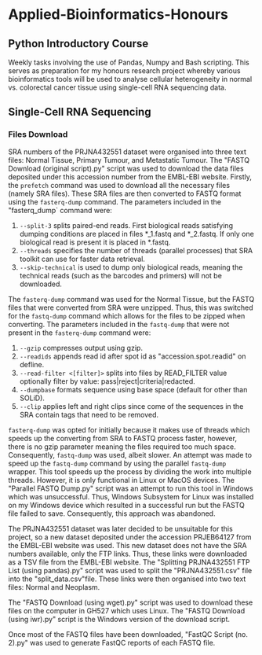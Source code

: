 # Applied-Bioinformatics-Honours

## Python Introductory Course
Weekly tasks involving the use of Pandas, Numpy and Bash scripting. This serves as preparation for my honours research project whereby various bioinformatics tools will be used to analyse cellular heterogeneity in normal vs. colorectal cancer tissue using single-cell RNA sequencing data.

## Single-Cell RNA Sequencing

### Files Download
SRA numbers of the PRJNA432551 dataset were organised into three text files: Normal Tissue, Primary Tumour, and Metastatic Tumour.
The "FASTQ Download (original script).py" script was used to download the data files deposited under this accession number from the EMBL-EBI website. Firstly, the `prefetch` command was used to download all the necessary files (namely SRA files). These SRA files are then converted to FASTQ format using the `fasterq-dump` command.
The parameters included in the "fasterq_dump` command were:
1) `--split-3` splits paired-end reads. First biological reads satisfying dumping conditions are placed in files *_1.fastq and *_2.fastq. If only one biological read is present it is placed in *.fastq.
2) `--threads` specifies the number of threads (parallel processes) that SRA toolkit can use for faster data retrieval.
3) `--skip-technical` is used to dump only biological reads, meaning the technical reads (such as the barcodes and primers) will not be downloaded.

The `fasterq-dump` command was used for the Normal Tissue, but the FASTQ files that were converted from SRA were unzipped. Thus, this was switched for the `fastq-dump` command which allows for the files to be zipped when converting.
The parameters included in the `fastq-dump` that were not present in the `fasterq-dump` command were:
1) `--gzip` compresses output using gzip.
2) `--readids` appends read id after spot id as "accession.spot.readid" on defline.
3) `--read-filter <[filter]>` splits into files by READ_FILTER value optionally filter by value: pass|reject|criteria|redacted.
4) `--dumpbase` formats sequence using base space (default for other than SOLiD).
5) `--clip` applies left and right clips since come of the sequences in the SRA contain tags that need to be removed.

`fasterq-dump` was opted for initially because it makes use of threads which speeds up the converting from SRA to FASTQ process faster, however, there is no gzip parameter meaning the files required too much space. Consequently, `fastq-dump` was used, albeit slower. An attempt was made to speed up the `fastq-dump` command by using the parallel `fastq-dump` wrapper. This tool speeds up the process by dividing the work into multiple threads. However, it is only functional in Linux or MacOS devices. The "Parallel FASTQ Dump.py" script was an attempt to run this tool in Windows which was unsuccessful. Thus, Windows Subsystem for Linux was installed on my Windows device which resulted in a successful run but the FASTQ file failed to save. Consequently, this approach was abandoned.

The PRJNA432551 dataset was later decided to be unsuitable for this project, so a new dataset deposited under the accession PRJEB64127 from the EMBL-EBI website was used. This new dataset does not have the SRA numbers available, only the FTP links. Thus, these links were downloaded as a TSV file from the EMBL-EBI website. The "Splitting PRJNA432551 FTP List (using pandas).py" script was used to split the "PRJNA432551.csv" file into the "split_data.csv"file. These links were then organised into two text files: Normal and Neoplasm.

The "FASTQ Download (using wget).py" script was used to download these files on the computer in GH527 which uses Linux. The "FASTQ Download (using iwr).py" script is the Windows version of the download script.

Once most of the FASTQ files have been downloaded, "FastQC Script (no. 2).py" was used to generate FastQC reports of each FASTQ file.
